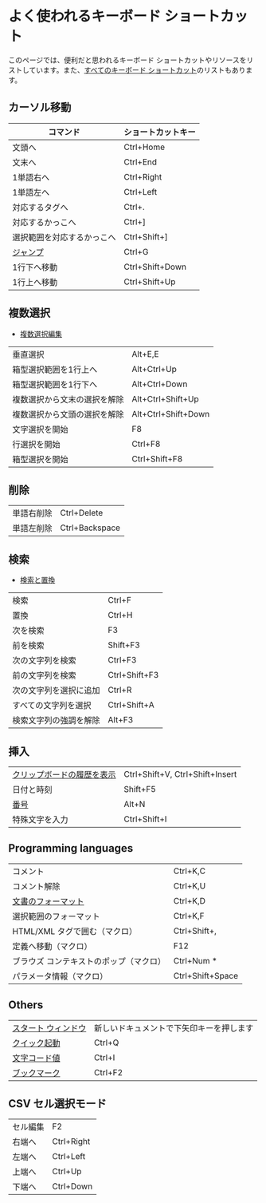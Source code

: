 # よく使われるキーボード ショートカット

このページでは、便利だと思われるキーボード ショートカットやリソースをリストしています。また、[すべてのキーボード ショートカット](all_keyboard_shortcuts)のリストもあります。

## カーソル移動
コマンド | ショートカットキー
--|--
文頭へ|Ctrl+Home
文末へ|Ctrl+End
1単語右へ|Ctrl+Right
1単語左へ|Ctrl+Left
対応するタグへ|Ctrl+.
対応するかっこへ|Ctrl+]
選択範囲を対応するかっこへ|Ctrl+Shift+]
[ジャンプ](https://jp.emeditor.com/text-editor-features/more-features/jump/)|Ctrl+G
1行下へ移動|Ctrl+Shift+Down
1行上へ移動|Ctrl+Shift+Up

## 複数選択

- [複数選択編集](https://jp.emeditor.com/text-editor-features/coding/multiple-selection-editing/)

| | |
--|--
垂直選択| Alt+E,E 
箱型選択範囲を1行上へ|Alt+Ctrl+Up
箱型選択範囲を1行下へ|Alt+Ctrl+Down
複数選択から文末の選択を解除|Alt+Ctrl+Shift+Up
複数選択から文頭の選択を解除|Alt+Ctrl+Shift+Down
文字選択を開始|F8
行選択を開始|Ctrl+F8
箱型選択を開始|Ctrl+Shift+F8

## 削除

| | |
--|--
単語右削除|Ctrl+Delete
単語左削除|Ctrl+Backspace

## 検索

- [検索と置換](https://jp.emeditor.com/text-editor-features/coding/find-replace/)

| | |
--|--
検索|Ctrl+F
置換|Ctrl+H
次を検索|F3
前を検索|Shift+F3
次の文字列を検索|Ctrl+F3
前の文字列を検索|Ctrl+Shift+F3
次の文字列を選択に追加|Ctrl+R
すべての文字列を選択|Ctrl+Shift+A
検索文字列の強調を解除|Alt+F3

## 挿入

| | |
--|--
[クリップボードの履歴を表示](https://jp.emeditor.com/text-editor-features/coding/clipboard-history/)|Ctrl+Shift+V, Ctrl+Shift+Insert
日付と時刻|Shift+F5
[番号](https://jp.emeditor.com/text-editor-features/powerful-csv-tools/numbering/)|Alt+N
特殊文字を入力|Ctrl+Shift+I

## Programming languages

| | |
--|--
コメント|Ctrl+K,C
コメント解除|Ctrl+K,U
[文書のフォーマット](https://jp.emeditor.com/text-editor-features/coding/format-selection/)|Ctrl+K,D
選択範囲のフォーマット|Ctrl+K,F
HTML/XML タグで囲む（マクロ）|Ctrl+Shift+,
定義へ移動（マクロ）|F12
ブラウズ コンテキストのポップ（マクロ）|Ctrl+Num *
パラメータ情報（マクロ）|Ctrl+Shift+Space

## Others

| | |
--|--
[スタート ウィンドウ](https://jp.emeditor.com/text-editor-features/user-experience/start-window/)|新しいドキュメントで下矢印キーを押します
[クイック起動](https://jp.emeditor.com/text-editor-features/user-experience/quick-launch/)|Ctrl+Q
[文字コード値](https://jp.emeditor.com/text-editor-features/more-features/character-code-value/)|Ctrl+I
[ブックマーク](https://jp.emeditor.com/text-editor-features/more-features/bookmarks/)|Ctrl+F2

## CSV セル選択モード

| | |
--|--
セル編集|F2
右端へ|Ctrl+Right
左端へ|Ctrl+Left
上端へ|Ctrl+Up
下端へ|Ctrl+Down